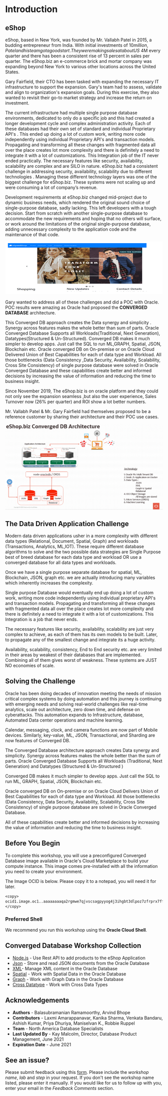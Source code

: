 # Introduction

## eShop ##

eShop, based in New York, was founded by Mr. Vallabh Patel in 2015, a budding entrepreneur from India. With initial investments of $10 million, Patel and his team got a good start. They were making sales at about US$ 4M every quarter and there has been a consistent rise of 13 percent in sales per quarter. The eShop.biz an e-commerce brick and mortar company was expanding beyond New York to various other locations across the United States.

Gary Fairfield, their CTO has been tasked with expanding the necessary IT infrastructure to support the expansion. Gary's team had to assess, validate and align to organization's expansion goals. During this exercise, they also wanted to revisit their go-to market strategy and increase the return on investment.

The current infrastructure had multiple single purpose database environments, dedicated to only do a specific job and this had created a longer development cycle and complex administration activity. Each of these databases had their own set of standard and  individual Proprietary API's . This ended up doing a lot of custom work, writing more code independently using individual Proprietary API's and transaction models. Propagating and transforming all these changes with fragmented data all over the place creates lot more complexity and there is definitely a need to integrate it with a lot of customizations. This Integration job of the IT never ended practically. The necessary features like security, availability, scalability are complex and are SILO in nature. eShop.biz had a consistent challenge in addressing security, availability, scalability due to different technologies . Managing these different technology layers was one of the biggest challenge for eShop.biz. These systems were not scaling up and were consuming a lot of company’s revenue.

Development requirements at eShop.biz changed mid-project due to dynamic business needs, which rendered the original sound choice of single-purpose database, sadly lacking. This left developers with a tough decision. Start from scratch with another single-purpose database to accommodate the new requirements and hoping that no others will surface, or work around the limitations of the original single-purpose database, adding unnecessary complexity to the application code and the maintenance of that code.

![](./images/env_setup_nodejs.PNG " ") 

Gary wanted to address all of these challenges and did a POC with Oracle.  POC results were amazing as Oracle had proposed the **CONVERGED DATABASE** architecture.

This Converged DB approach creates the Data synergy and simplicity . Synergy across features makes the whole better than sum of parts. Oracle Converged Database Supports all Workloads(Traditional, Next Generation), Datatypes(Structured & Un-Structured). Converged DB makes it much simpler to develop apps. Just call the SQL to run ML,GRAPH, Spatial, JSON, Blockchain etc. Oracle converged DB on On-premise or on Oracle Cloud Delivered Union of Best Capabilities for each of data type and Workload. All those bottlenecks (Data Consistency ,Data Security, Availability, Scalability, Cross Site Consistency) of single purpose database were solved in Oracle Converged Database and these capabilities create better and informed decisions by increasing the value of information and reducing the time to business insight.

Since November 2019, The eShop.biz is on oracle platform  and they could not only see the expansion seamless ,but also the user experience, Sales Turnover now (26% per quarter) and ROI show a lot better numbers.

Mr. Vallabh Patel & Mr. Gary Fairfield had themselves proposed to be a reference customer by sharing their architecture and their POC use cases.

![](./images/arc.png " ") 

[](youtube:Sbbw2mcrfiA)


## The Data Driven Application Challenge
Modern data driven applications usher in a more complexity with different data types (Relational, Document, Spatial, Graph) and workloads (Transactions, Analytics, ML,IOT). These require different database algorithms to solve and the two possible data strategies are Single Purpose best of breed database for each data type and workload OR use a converged database for all data types and workloads. 

Once we have a single purpose separate database for spatial, ML, Blockchain, JSON, graph etc. we are actually introducing many variables which inherently increases the complexity.

Single purpose Database would eventually end up doing a lot of custom work, writing more code independently using individual proprietary API's and transaction models. Propagating and transforming all these changes with fragmented data all over the place creates lot more complexity and there is definitely a need to integrate it with a lot of customizations. This Integration is a job that never ends.

The necessary features like security, availability, scalability are just very complex to achieve, as each of them has its own models to be built. Later, to propagate any of the smallest change and integrate its a huge activity. 

Availability, scalability, consistency, End to End security etc. are very limited in their areas by weakest of their databases that are implemented. Combining all of them gives worst of weakness. These systems are JUST NO economies of scale.


## Solving the Challenge
Oracle has been doing decades of innovation meeting the needs of mission critical complex systems by doing automation and this journey is continuing with emerging needs and solving real-world challenges like real-time analytics, scale out architecture, zero down time, and defense on cyberattacks. This automation expands to Infrastructure, database, Automated Data center operations and machine learning. 

Calendar, messaging, clock, and camera functions are now part of Mobile devices. Similarly, key-value, ML, JSON, Transactional, and Sharding are now features of Converged DB. 

[](youtube:9d76-LhgMQs)

The Converged Database architecture approach creates Data synergy and simplicity. Synergy across features makes the whole better than the sum of parts. Oracle Converged Database Supports all Workloads (Traditional, Next Generation) and Datatypes (Structured & Un-Structured )

Converged DB makes it much simpler to develop apps. Just call the SQL to run ML, GRAPH, Spatial, JSON, Blockchain etc.

Oracle converged DB on On-premise or on Oracle Cloud Delivers Union of Best Capabilities for each of data type and Workload. 
All those bottlenecks (Data Consistency, Data Security, Availability, Scalability, Cross Site Consistency) of single purpose database are solved in Oracle Converged Database. 

All of these capabilities create better and informed decisions by increasing the value of information and reducing the time to business insight.

## Before You Begin  
To complete this workshop, you will use a preconfigured Converged Database image available in Oracle's Cloud Marketplace to build your compute instance.  This image comes pre-installed with all the information you need to create your environment. 

The Image OCID is below. Please copy it to a notepad, you will need it for later.

  ````
  <copy>
  ocid1.image.oc1..aaaaaaaaqa2rgmwe7qjvscsagpyyog4j3ihgbt3dlpoz7zfrprx7ffdzbozq
  </copy>
  ````

### Preferred Shell
We recommend you run this workshop using the **Oracle Cloud Shell**.

## Converged Database Workshop Collection

- [Node.js](?lab=node.js-lab-1-intro-setup) - Use Rest API to add products to the eShop Application
- [Json](?lab=json-lab-1-intro-setup) - Store and read JSON documents from the Oracle Database
- [XML](?lab=xml-lab-1-setup)- Manage XML content in the Oracle Database
- [Spatial](?lab=spatial-lab-1-setup) - Work with Spatial Data in the Oracle Database
- [Graph](?lab=graph-lab-1-intro-setup) - Work with Graph Data in the Oracle Database
- [Cross Datatype](?lab=cross-lab-1-intro-usage) - Work with Cross Data Types

## Acknowledgements

- **Authors** - Balasubramanian Ramamoorthy, Arvind Bhope
- **Contributors** - Laxmi Amarappanavar, Kanika Sharma, Venkata Bandaru, Ashish Kumar, Priya Dhuriya,         Maniselvan K., Robbie Ruppel
- **Team** - North America Database Specialists
- **Last Updated By** - Kay Malcolm, Director, Database Product Management, June 2021
- **Expiration Date** - June 2021

## **See an issue?**
Please submit feedback using this [form](https://apexapps.oracle.com/pls/apex/f?p=133:1:::::P1_FEEDBACK:1). Please include the *workshop name*, *lab* and *step* in your request.  If you don't see the workshop name listed, please enter it manually. If you would like for us to follow up with you, enter your email in the *Feedback Comments* section.


